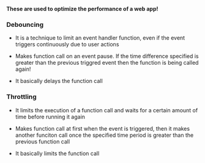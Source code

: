 **These are used to optimize the performance of a web app!**

### Debouncing

- It is a technique to limit an event handler function, even if the event triggers continuously due to user actions

- Makes function call on an event pause.
  If the time difference specified is greater than the previous triggred event then the function is being called again!

- It basically delays the function call

### Throttling

- It limits the execution of a function call and waits for a certain amount of time before running it again

- Makes function call at first when the event is triggered, then it makes another funciton call once the specified time period is greater than the previous function call

- It basically limits the function call
